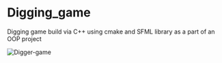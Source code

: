 # Digging_game

Digging game build via C++ using cmake and SFML library as a part of an OOP project

![Digger-game](https://user-images.githubusercontent.com/79790637/109722420-56c54d00-7bb5-11eb-82d8-21d66bcb0bc3.gif)
